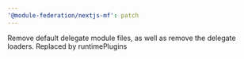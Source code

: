 ```yaml
---
'@module-federation/nextjs-mf': patch
---
```


Remove default delegate module files, as well as remove the delegate loaders. Replaced by runtimePlugins
